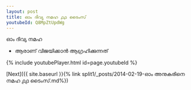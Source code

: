 ```yaml
---
layout: post
title: ഓം ദിവ്യ നമഹ ൧൧ ടൈംസ്
youtubeId: Q8MpZtUpdWg
---
```

 
 
 ഓം ദിവ്യ നമഹ 
 
 -  ആരാണ് വിജയിക്കാൻ ആഗ്രഹിക്കുന്നത് 
 
  
 
  
 
 
 
 
 
 


{% include youtubePlayer.html id=page.youtubeId %}
 
[Next]({{ site.baseurl }}{% link  split1/_posts/2014-02-19-ഓം അനുകരിനെ നമഹ ൧൧ ടൈംസ്.md%})
 
